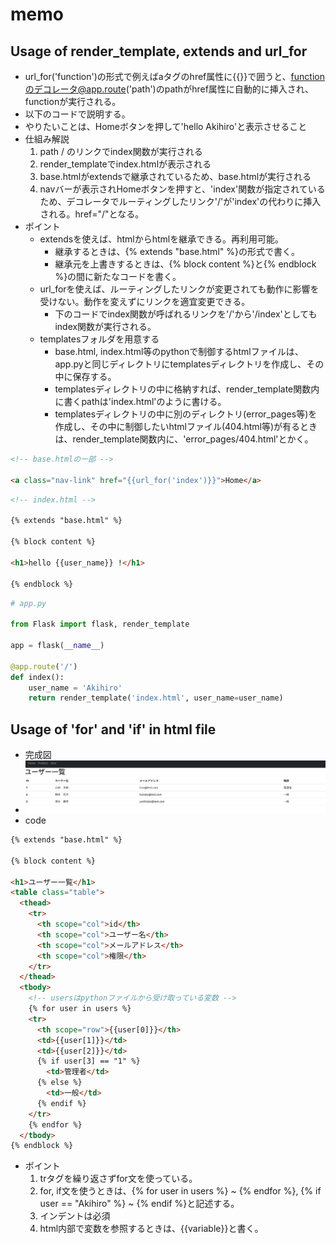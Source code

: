 # memo
## Usage of render_template, extends and url_for
- url_for('function')の形式で例えばaタグのhref属性に{{}}で囲うと、functionのデコレータ@app.route('path')のpathがhref属性に自動的に挿入され、functionが実行される。
- 以下のコードで説明する。
- やりたいことは、Homeボタンを押して'hello Akihiro'と表示させること
- 仕組み解説
    1. path / のリンクでindex関数が実行される
    2. render_templateでindex.htmlが表示される
    3. base.htmlがextendsで継承されているため、base.htmlが実行される
    4. navバーが表示されHomeボタンを押すと、'index'関数が指定されているため、デコレータでルーティングしたリンク'/'が'index'の代わりに挿入される。href="/"となる。
- ポイント
    - extendsを使えば、htmlからhtmlを継承できる。再利用可能。
        - 継承するときは、{% extends "base.html" %}の形式で書く。
        - 継承元を上書きするときは、{% block content %}と{% endblock %}の間に新たなコードを書く。
    - url_forを使えば、ルーティングしたリンクが変更されても動作に影響を受けない。動作を変えずにリンクを適宜変更できる。
        - 下のコードでindex関数が呼ばれるリンクを'/'から'/index'としてもindex関数が実行される。
    - templatesフォルダを用意する
        - base.html, index.html等のpythonで制御するhtmlファイルは、app.pyと同じディレクトリにtemplatesディレクトリを作成し、その中に保存する。
        - templatesディレクトリの中に格納すれば、render_template関数内に書くpathは'index.html'のように書ける。
        - templatesディレクトリの中に別のディレクトリ(error_pages等)を作成し、その中に制御したいhtmlファイル(404.html等)が有るときは、render_template関数内に、'error_pages/404.html'とかく。

```html
<!-- base.htmlの一部 -->

<a class="nav-link" href="{{url_for('index')}}">Home</a>
```

```html
<!-- index.html -->

{% extends "base.html" %}

{% block content %}

<h1>hello {{user_name}} !</h1>

{% endblock %}
```

```python
# app.py

from Flask import flask, render_template

app = flask(__name__)

@app.route('/')
def index():
    user_name = 'Akihiro'
    return render_template('index.html', user_name=user_name)
```
## Usage of 'for' and 'if' in html file
- 完成図
- <img src="./example_using_for_if.png">
- code
```html
{% extends "base.html" %}

{% block content %}

<h1>ユーザー一覧</h1>
<table class="table">
  <thead>
    <tr>
      <th scope="col">id</th>
      <th scope="col">ユーザー名</th>
      <th scope="col">メールアドレス</th>
      <th scope="col">権限</th>
    </tr>
  </thead>
  <tbody>
    <!-- usersはpythonファイルから受け取っている変数 -->
    {% for user in users %}
    <tr>
      <th scope="row">{{user[0]}}</th>
      <td>{{user[1]}}</td>
      <td>{{user[2]}}</td>
      {% if user[3] == "1" %}
        <td>管理者</td>
      {% else %}
        <td>一般</td>
      {% endif %}
    </tr>
    {% endfor %}
  </tbody>
{% endblock %}
```
- ポイント
    1. trタグを繰り返さずfor文を使っている。
    2. for, if文を使うときは、{% for user in users %} ~ {% endfor %}, {% if user == "Akihiro" %} ~ {% endif %}と記述する。
    3. インデントは必須
    4. html内部で変数を参照するときは、{{variable}}と書く。

